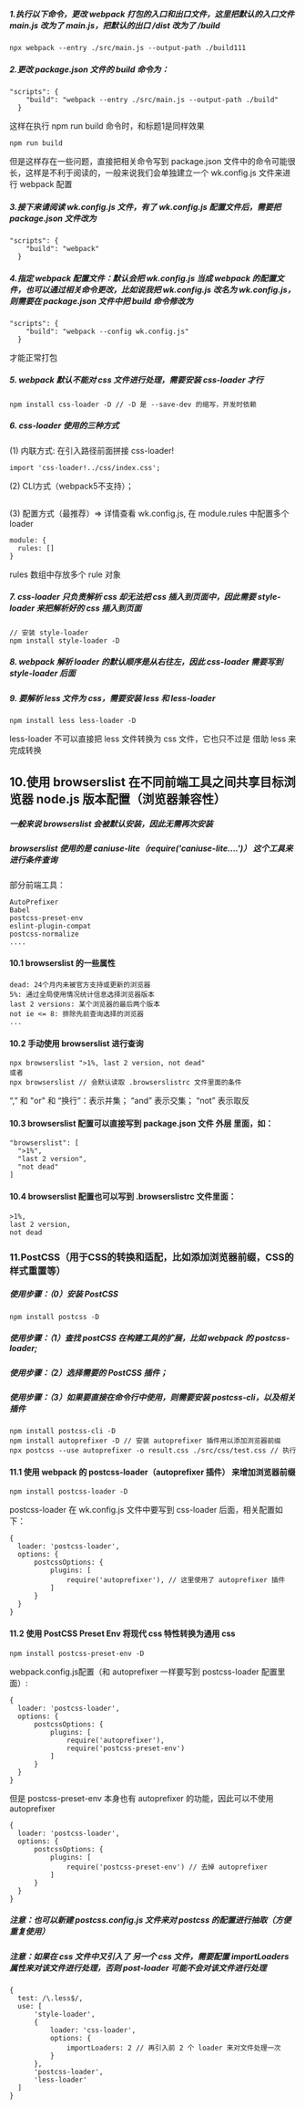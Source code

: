 ##### 1.执行以下命令，更改 webpack 打包的入口和出口文件，这里把默认的入口文件 main.js 改为了 main.js，把默认的出口 /dist 改为了 /build
```
npx webpack --entry ./src/main.js --output-path ./build111
```
##### 2.更改 package.json 文件的 build 命令为：
```
"scripts": {
    "build": "webpack --entry ./src/main.js --output-path ./build"
  }
```
这样在执行 npm run build 命令时，和标题1是同样效果
```
npm run build
```
但是这样存在一些问题，直接把相关命令写到 package.json 文件中的命令可能很长，这样是不利于阅读的，一般来说我们会单独建立一个 wk.config.js 文件来进行 webpack 配置
##### 3.接下来请阅读 wk.config.js 文件，有了 wk.config.js 配置文件后，需要把 package.json 文件改为
```
"scripts": {
    "build": "webpack"
  }
```
##### 4.指定 webpack 配置文件：默认会把 wk.config.js 当成 webpack 的配置文件，也可以通过相关命令更改，比如说我把 wk.config.js 改名为 wk.config.js，则需要在 package.json 文件中把 build 命令修改为
```
"scripts": {
    "build": "webpack --config wk.config.js"
  }
```
才能正常打包

##### 5. webpack 默认不能对 css 文件进行处理，需要安装 css-loader 才行
```
npm install css-loader -D // -D 是 --save-dev 的缩写，开发时依赖
```

##### 6. css-loader 使用的三种方式
(1) 内联方式: 在引入路径前面拼接 css-loader!
```
import 'css-loader!../css/index.css';
```

(2) CLI方式（webpack5不支持）；
```
```
(3) 配置方式（最推荐）=> 详情查看 wk.config.js, 在 module.rules 中配置多个 loader
```
module: {
  rules: []
}
```
rules 数组中存放多个 rule 对象
##### 7. css-loader 只负责解析 css 却无法把 css 插入到页面中，因此需要 style-loader 来把解析好的 css 插入到页面
```
// 安装 style-loader
npm install style-loader -D
```

##### 8. webpack 解析 loader 的默认顺序是从右往左，因此 css-loader 需要写到 style-loader 后面

##### 9. 要解析 less 文件为 css，需要安装 less 和 less-loader
```
npm install less less-loader -D
```
less-loader 不可以直接把 less 文件转换为 css 文件，它也只不过是 借助 less 来完成转换 

## 10.使用 browserslist 在不同前端工具之间共享目标浏览器 node.js 版本配置（浏览器兼容性）
##### 一般来说 browserslist 会被默认安装，因此无需再次安装
##### browserslist 使用的是 caniuse-lite（require('caniuse-lite....')） 这个工具来进行条件查询
部分前端工具：
```
AutoPrefixer
Babel
postcss-preset-env
eslint-plugin-compat
postcss-normalize
....
```
#### 10.1 browserslist 的一些属性
```
dead: 24个月内未被官方支持或更新的浏览器
5%: 通过全局使用情况统计信息选择浏览器版本
last 2 versions: 某个浏览器的最后两个版本
not ie <= 8: 排除先前查询选择的浏览器
...
```
#### 10.2 手动使用 browserslist 进行查询
```
npx browserslist ">1%, last 2 version, not dead"
或者
npx browserslist // 会默认读取 .browserslistrc 文件里面的条件
```
“,” 和 "or" 和 “换行”：表示并集；
“and” 表示交集；
“not” 表示取反  
#### 10.3 browserslist 配置可以直接写到 package.json 文件 外层 里面，如：
```
"browserslist": [
  ">1%",
  "last 2 version",
  "not dead"
]
```
#### 10.4  browserslist 配置也可以写到 .browserslistrc 文件里面：
```
>1%,
last 2 version,
not dead
```

### 11.PostCSS（用于CSS的转换和适配，比如添加浏览器前缀，CSS的样式重置等）
##### 使用步骤：（0）安装 PostCSS
```
npm install postcss -D
```
##### 使用步骤：（1）查找 postCSS 在构建工具的扩展，比如 webpack 的 postcss-loader;
##### 使用步骤：（2）选择需要的 PostCSS 插件；
##### 使用步骤：（3）如果要直接在命令行中使用，则需要安装 postcss-cli，以及相关插件
```
npm install postcss-cli -D
npm install autoprefixer -D // 安装 autoprefixer 插件用以添加浏览器前缀 
npx postcss --use autoprefixer -o result.css ./src/css/test.css // 执行
```

#### 11.1 使用 webpack 的 postcss-loader（autoprefixer 插件） 来增加浏览器前缀
```
npm install postcss-loader -D
```
postcss-loader 在 wk.config.js 文件中要写到 css-loader 后面，相关配置如下：
```
{
  loader: 'postcss-loader',
  options: {
      postcssOptions: {
          plugins: [
              require('autoprefixer'), // 这里使用了 autoprefixer 插件
          ]
      }
  }
}
```
#### 11.2 使用 PostCSS Preset Env 将现代 css 特性转换为通用 css 
```
npm install postcss-preset-env -D
```
webpack.config.js配置（和 autoprefixer 一样要写到 postcss-loader 配置里面）:
```
{
  loader: 'postcss-loader',
  options: {
      postcssOptions: {
          plugins: [
              require('autoprefixer'),
              require('postcss-preset-env')
          ]
      }
  }
}
```
但是 postcss-preset-env 本身也有 autoprefixer 的功能，因此可以不使用 autoprefixer
```
{
  loader: 'postcss-loader',
  options: {
      postcssOptions: {
          plugins: [
              require('postcss-preset-env') // 去掉 autoprefixer
          ]
      }
  }
}
```
##### 注意：也可以新建 postcss.config.js 文件来对 postcss 的配置进行抽取（方便重复使用）
##### 注意：如果在 css 文件中又引入了 另一个 css 文件，需要配置 importLoaders 属性来对该文件进行处理，否则 post-loader 可能不会对该文件进行处理
```
{
  test: /\.less$/,
  use: [
      'style-loader',
      {
          loader: 'css-loader',
          options: {
              importLoaders: 2 // 再引入前 2 个 loader 来对文件处理一次
          }
      }, 
      'postcss-loader',
      'less-loader' 
  ]
}
``` 
